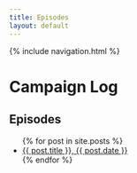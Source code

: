 ```yaml
---
title: Episodes
layout: default
---
```


{% include navigation.html %}

# Campaign Log

## Episodes

<ul>
  {% for post in site.posts %}
    <li><a href="{{ site.url }}/bardstest{{ post.url }}">{{ post.title }}, {{ post.date }}</a></li>
  {% endfor %}
</ul>

